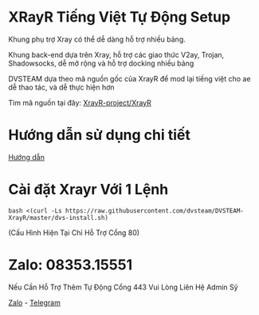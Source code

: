 # XRayR Tiếng Việt Tự Động Setup

Khung phụ trợ Xray có thể dễ dàng hỗ trợ nhiều bảng.

Khung back-end dựa trên Xray, hỗ trợ các giao thức V2ay, Trojan, Shadowsocks, dễ mở rộng và hỗ trợ docking nhiều bảng

DVSTEAM dựa theo mã nguồn gốc của XrayR để mod lại tiếng việt cho ae dễ thao tác, và dễ thực hiện hơn

Tìm mã nguồn tại đây: [XrayR-project/XrayR](https://github.com/XrayR-project/XrayR)

# Hướng dẫn sử dụng chi tiết

[Hướng dẫn](https://t.me/DuongVanSy)

# Cài đặt Xrayr Với 1 Lệnh

```
bash <(curl -Ls https://raw.githubusercontent.com/dvsteam/DVSTEAM-XrayR/master/dvs-install.sh)
```
(Cấu Hình Hiện Tại Chỉ Hỗ Trợ Cổng 80)
# Zalo: 08353.15551
Nếu Cần Hỗ Trợ Thêm Tự Động Cổng 443 Vui Lòng Liên Hệ Admin Sỹ

[Zalo](https://zalo.me/dvsteam) - [Telegram](https://t.me/DuongVanSy)
